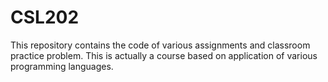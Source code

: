# CSL202
This repository contains the code of various assignments and classroom practice problem. 
This is actually a course based on application of various programming languages.
